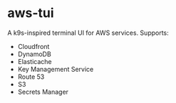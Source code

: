 # aws-tui

A k9s-inspired terminal UI for AWS services. Supports:

* Cloudfront
* DynamoDB
* Elasticache
* Key Management Service
* Route 53
* S3
* Secrets Manager

